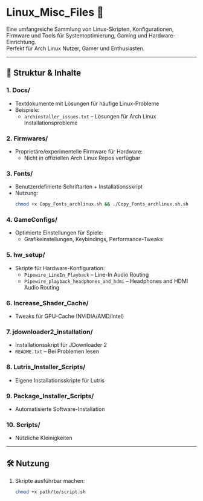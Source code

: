 # Linux_Misc_Files 🐧

Eine umfangreiche Sammlung von Linux-Skripten, Konfigurationen, Firmware und Tools für Systemoptimierung, Gaming und Hardware-Einrichtung.  
Perfekt für Arch Linux Nutzer, Gamer und Enthusiasten.

---

## 📂 **Struktur & Inhalte**

### 1. **Docs/**  
   - Textdokumente mit Lösungen für häufige Linux-Probleme  
   - Beispiele:  
     - `archinstaller_issues.txt` – Lösungen für Arch Linux Installationsprobleme  

### 2. **Firmwares/**  
   - Proprietäre/experimentelle Firmware für Hardware:  
     - Nicht in offiziellen Arch Linux Repos verfügbar  

### 3. **Fonts/**  
   - Benutzerdefinierte Schriftarten + Installationsskript  
   - Nutzung:  
     ```bash
     chmod +x Copy_Fonts_archlinux.sh && ./Copy_Fonts_archlinux.sh.sh
     ```

### 4. **GameConfigs/**  
   - Optimierte Einstellungen für Spiele:  
     - Grafikeinstellungen, Keybindings, Performance-Tweaks  

### 5. **hw_setup/**  
   - Skripte für Hardware-Konfiguration:  
     - `Pipewire_LineIn_Playback` – Line-In Audio Routing  
     - `Pipewire_playback_headphones_and_hdmi` – Headphones and HDMI Audio Routing

### 6. **Increase_Shader_Cache/**  
   - Tweaks für GPU-Cache (NVIDIA/AMD/Intel)

### 7. **jdownloader2_installation/**  
   - Installationsskript für JDownloader 2  
   - `README.txt` – Bei Problemen lesen

### 8. **Lutris_Installer_Scripts/**  
   - Eigene Installationsskripte für Lutris

### 9. **Package_Installer_Scripts/**  
   - Automatisierte Software-Installation

### 10. **Scripts/**  
   - Nützliche Kleinigkeiten

---

## 🛠️ **Nutzung**  
1. Skripte ausführbar machen:  
   ```bash
   chmod +x path/to/script.sh